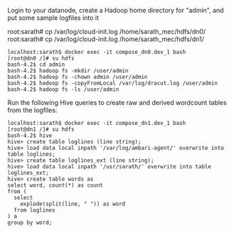 Login to your datanode, create a Hadoop home directory for "admin", and put some sample logfiles into it

root:sarath# cp /var/log/cloud-init.log /home/sarath_mec/hdfs/dn0/
root:sarath# cp /var/log/cloud-init.log /home/sarath_mec/hdfs/dn1/


```
localhost:sarath$ docker exec -it compose_dn0.dev_1 bash
[root@dn0 /]# su hdfs
bash-4.2$ cd admin
bash-4.2$ hadoop fs -mkdir /user/admin
bash-4.2$ hadoop fs -chown admin /user/admin
bash-4.2$ hadoop fs -copyFromLocal /var/log/dracut.log /user/admin
bash-4.2$ hadoop fs -ls /user/admin
```

Run the following Hive queries to create raw and derived wordcount tables from the logfiles:
```
localhost:sarath$ docker exec -it compose_dn1.dev_1 bash
[root@dn1 /]# su hdfs
bash-4.2$ hive
hive> create table loglines (line string);
hive> load data local inpath '/var/log/ambari-agent/' overwrite into table loglines;
hive> create table loglines_ext (line string);
hive> load data local inpath '/usr/sarath/' overwrite into table loglines_ext;
hive> create table words as
select word, count(*) as count
from (
  select
    explode(split(line, " ")) as word
  from loglines
) a
group by word;

```
